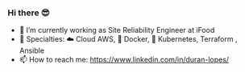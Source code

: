 ### Hi there 😎

- 🔭 I’m currently working as Site Reliability Engineer at iFood
- 🔧 Specialties: ☁️ Cloud AWS, 🐳 Docker, 🎡 Kubernetes, Terraform , Ansible
- 📫 How to reach me: https://www.linkedin.com/in/duran-lopes/

<!--
**duranlopes/duranlopes** is a ✨ _special_ ✨ repository because its `README.md` (this file) appears on your GitHub profile.

Here are some ideas to get you started:

- 🔭 I’m currently working on ...
- 🌱 I’m currently learning ...
- 👯 I’m looking to collaborate on ...
- 🤔 I’m looking for help with ...
- 💬 Ask me about ...
- 📫 How to reach me: ...
- 😄 Pronouns: ...
- ⚡ Fun fact: ...
-->
